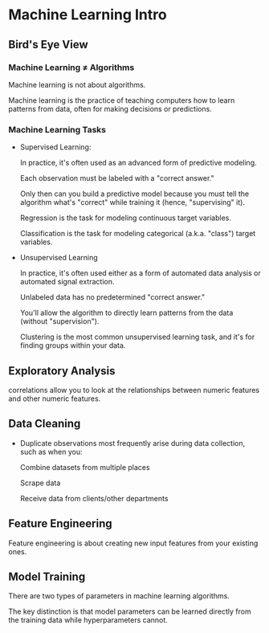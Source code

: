 # Machine Learning Intro

## Bird's Eye View


### Machine Learning ≠ Algorithms

Machine learning is not about algorithms.

Machine learning is the practice of teaching computers how to learn patterns from data, often for making decisions or predictions.

### Machine Learning Tasks

* Supervised Learning:

    In practice, it's often used as an advanced form of predictive modeling. 

    Each observation must be labeled with a "correct answer."

    Only then can you build a predictive model because you must tell the algorithm what's 
    "correct" while training it (hence, "supervising" it).

    Regression is the task for modeling continuous target variables.

    Classification is the task for modeling categorical (a.k.a. "class") target variables.

* Unsupervised Learning


    In practice, it's often used either as a form of automated data analysis or automated signal extraction. 

    Unlabeled data has no predetermined "correct answer."

    You'll allow the algorithm to directly learn patterns from the data (without "supervision").

    Clustering is the most common unsupervised learning task, and it's for finding groups within your data.

## Exploratory Analysis

correlations allow you to look at the relationships between numeric features and other numeric features.

## Data Cleaning

* Duplicate observations most frequently arise during data collection, such as when you:

    Combine datasets from multiple places 

    Scrape data

    Receive data from clients/other departments


## Feature Engineering

Feature engineering is about creating new input features from your existing ones.

## Model Training

There are two types of parameters in machine learning algorithms.

The key distinction is that model parameters can be learned directly from the training data while hyperparameters cannot.

